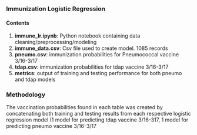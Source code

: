 ### Immunization Logistic Regression

#### Contents
1. **immune_lr.ipynb**:  Python notebook containing data cleaning/preprocessing/modeling
2. **immune_data.csv**: Csv file used to create model. 1085 records
3. **pneumo.csv**: immunization probabilities for Pneumococcal vaccine 3/16-3/17
4. **tdap.csv**: immunization probabilities for tdap vaccine 3/16-3/17
5. **metrics**: output of training and testing performance for both pneumo and tdap models

### Methodology
The vaccination probabilities found in each table was created by concatenating both training and testing results from each respective logistic regression model (1 model for predicting tdap vaccine 3/16-317, 1 model for predicting pneumo vaccine 3/16-3/17
